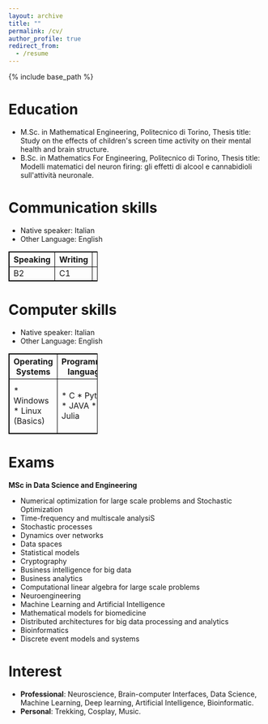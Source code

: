 ```yaml
---
layout: archive
title: ""
permalink: /cv/
author_profile: true
redirect_from:
  - /resume
---
```


{% include base_path %}

Education
======
* M.Sc. in Mathematical Engineering, Politecnico di Torino, Thesis title: Study on the effects of children's screen time activity on their mental health and brain structure.
* B.Sc. in Mathematics For Engineering, Politecnico di Torino, Thesis title: Modelli matematici del neuron firing: gli effetti di alcool e cannabidioli sull'attività neuronale.

Communication skills
======
* Native speaker: Italian
* Other Language: English
<table style="width:35%; border: 1px solid black; border-collapse: collapse">
  <tr>
    <th style="border: 1px solid black; border-collapse: collapse">Speaking</th>
    <th style="border: 1px solid black; border-collapse: collapse">Writing</th>
    <th style="border: 1px solid black; border-collapse: collapse">Reading</th>
    <th style="border: 1px solid black; border-collapse: collapse">Listening</th>
  </tr>
  <tr>
    <td style="border: 1px solid black; border-collapse: collapse">B2</td>
    <td style="border: 1px solid black; border-collapse: collapse">C1</td>
    <td style="border: 1px solid black; border-collapse: collapse">C1</td>
    <td style="border: 1px solid black; border-collapse: collapse">C1</td>
  </tr>
</table>

Computer skills
======
* Native speaker: Italian
* Other Language: English
<table style="width:35%; border: 1px solid black; border-collapse: collapse">
  <tr>
    <th style="border: 1px solid black; border-collapse: collapse">Operating Systems</th>
    <th style="border: 1px solid black; border-collapse: collapse">Programming languages</th>
    <th style="border: 1px solid black; border-collapse: collapse">Framework</th>
    <th style="border: 1px solid black; border-collapse: collapse">Databases</th>
    <th style="border: 1px solid black; border-collapse: collapse">Software</th>
  </tr>
  <tr>
    <td style="border: 1px solid black; border-collapse: collapse">
    * Windows
    * Linux (Basics)
    </td>
    <td style="border: 1px solid black; border-collapse: collapse">
    * C 
    * Python
    * JAVA
    * Julia
    </td>
    <td style="border: 1px solid black; border-collapse: collapse">
    * Hadoop
    * Spark
    </td>
    <td style="border: 1px solid black; border-collapse: collapse">
    * SQL
    * NOSQL: MongoDB
    </td>
    <td style="border: 1px solid black; border-collapse: collapse">
    * Office 365
    * RapidMiner
    * Matlab
    * RStudio
    </td>
  </tr>
</table>
 
Exams
======
**MSc in Data Science and Engineering**
*	Numerical optimization for large scale problems and Stochastic Optimization
*	Time-frequency and multiscale analysiS
*	Stochastic processes
*	Dynamics over networks
*	Data spaces
*	Statistical models
*	Cryptography
*	Business intelligence for big data
*	Business analytics
*	Computational linear algebra for large scale problems
*	Neuroengineering
*	Machine Learning and Artificial Intelligence
*	Mathematical models for biomedicine
*	Distributed architectures for big data processing and analytics
* Bioinformatics
* Discrete event models and systems

Interest
======
* **Professional**: Neuroscience, Brain-computer Interfaces, Data Science, Machine Learning, Deep learning, Artificial Intelligence, Bioinformatic.
*  **Personal**: Trekking, Cosplay, Music. 
 
  
